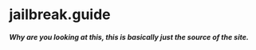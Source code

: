 # jailbreak.guide
##### Why are you looking at this, this is basically just the source of the site.
